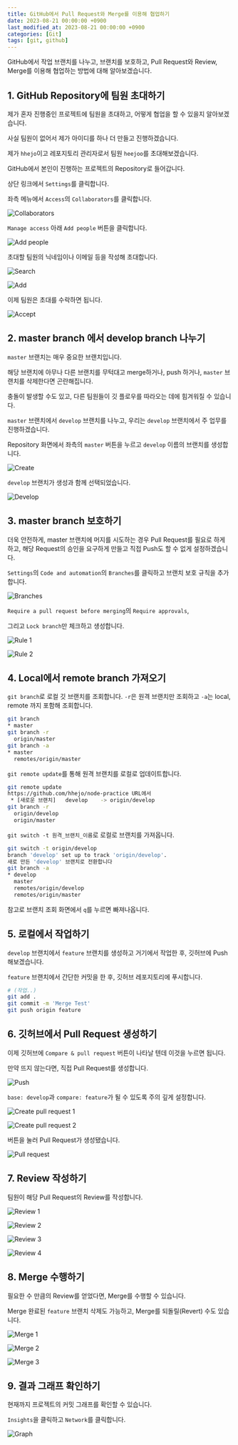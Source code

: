 ```yaml
---
title: GitHub에서 Pull Request와 Merge를 이용해 협업하기
date: 2023-08-21 00:00:00 +0900
last_modified_at: 2023-08-21 00:00:00 +0900
categories: [Git]
tags: [git, github]
---
```


GitHub에서 작업 브랜치를 나누고, 브랜치를 보호하고, Pull Request와 Review, Merge를 이용해 협업하는 방법에 대해 알아보겠습니다.

## 1. GitHub Repository에 팀원 초대하기

제가 혼자 진행중인 프로젝트에 팀원을 초대하고, 어떻게 협업을 할 수 있을지 알아보겠습니다.

사실 팀원이 없어서 제가 아이디를 하나 더 만들고 진행하겠습니다.

제가 `hhejo`이고 레포지토리 관리자로서 팀원 `heejoo`를 초대해보겠습니다.

GitHub에서 본인이 진행하는 프로젝트의 Repository로 들어갑니다.

상단 링크에서 `Settings`를 클릭합니다.

좌측 메뉴에서 `Access`의 `Collaborators`를 클릭합니다.

![Collaborators](/assets/img/posts/230821/01-collaborators.png)

`Manage access` 아래 `Add people` 버튼을 클릭합니다.

![Add people](/assets/img/posts/230821/02-add-people.png)

초대할 팀원의 닉네임이나 이메일 등을 작성해 초대합니다.

![Search](/assets/img/posts/230821/03-search.png)

![Add](/assets/img/posts/230821/04-add.png)

이제 팀원은 초대를 수락하면 됩니다.

![Accept](/assets/img/posts/230821/05-accept.png)

## 2. master branch 에서 develop branch 나누기

`master` 브랜치는 매우 중요한 브랜치입니다.

해당 브랜치에 아무나 다른 브랜치를 무턱대고 merge하거나, push 하거나, `master` 브랜치를 삭제한다면 곤란해집니다.

충돌이 발생할 수도 있고, 다른 팀원들이 깃 플로우를 따라오는 데에 힘겨워질 수 있습니다.

`master` 브랜치에서 `develop` 브랜치를 나누고, 우리는 `develop` 브랜치에서 주 업무를 진행하겠습니다.

Repository 화면에서 좌측의 `master` 버튼을 누르고 `develop` 이름의 브랜치를 생성합니다.

![Create](/assets/img/posts/230821/06-create.png)

`develop` 브랜치가 생성과 함께 선택되었습니다.

![Develop](/assets/img/posts/230821/07-develop.png)

## 3. master branch 보호하기

더욱 안전하게, master 브랜치에 머지를 시도하는 경우 Pull Request를 필요로 하게 하고, 해당 Request의 승인을 요구하게 만들고 직접 Push도 할 수 없게 설정하겠습니다.

`Settings`의 `Code and automation`의 `Branches`를 클릭하고 브랜치 보호 규칙을 추가합니다.

![Branches](/assets/img/posts/230821/08-branches.png)

`Require a pull request before merging`의 `Require approvals`,

그리고 `Lock branch`만 체크하고 생성합니다.

![Rule 1](/assets/img/posts/230821/09-rule-1.png)

![Rule 2](/assets/img/posts/230821/10-rule-2.png)

## 4. Local에서 remote branch 가져오기

`git branch`로 로컬 깃 브랜치를 조회합니다. `-r`은 원격 브랜치만 조회하고 `-a`는 local, remote 까지 포함해 조회합니다.

```bash
git branch
* master
git branch -r
  origin/master
git branch -a
* master
  remotes/origin/master
```

`git remote update`를 통해 원격 브랜치를 로컬로 업데이트합니다.

```bash
git remote update
https://github.com/hhejo/node-practice URL에서
 * [새로운 브랜치]   develop    -> origin/develop
git branch -r
  origin/develop
  origin/master
```

`git switch -t 원격_브랜치_이름`로 로컬로 브랜치를 가져옵니다.

```bash
git switch -t origin/develop
branch 'develop' set up to track 'origin/develop'.
새로 만든 'develop' 브랜치로 전환합니다
git branch -a
* develop
  master
  remotes/origin/develop
  remotes/origin/master
```

참고로 브랜치 조회 화면에서 `q`를 누르면 빠져나옵니다.

## 5. 로컬에서 작업하기

`develop` 브랜치에서 `feature` 브랜치를 생성하고 거기에서 작업한 후, 깃허브에 Push 해보겠습니다.

`feature` 브랜치에서 간단한 커밋을 한 후, 깃허브 레포지토리에 푸시합니다.

```bash
# (작업..)
git add .
git commit -m 'Merge Test'
git push origin feature
```

## 6. 깃허브에서 Pull Request 생성하기

이제 깃허브에 `Compare & pull request` 버튼이 나타날 텐데 이것을 누르면 됩니다.

만약 뜨지 않는다면, 직접 Pull Request를 생성합니다.

![Push](/assets/img/posts/230821/11-push.png)

`base: develop`과 `compare: feature`가 될 수 있도록 주의 깊게 설정합니다.

![Create pull request 1](/assets/img/posts/230821/12-create-pull-request-1.png)

![Create pull request 2](/assets/img/posts/230821/13-create-pull-request-2.png)

버튼을 눌러 Pull Request가 생성됐습니다.

![Pull request](/assets/img/posts/230821/14-pull-request.png)

## 7. Review 작성하기

팀원이 해당 Pull Request의 Review를 작성합니다.

![Review 1](/assets/img/posts/230821/15-review-1.png)

![Review 2](/assets/img/posts/230821/16-review-2.png)

![Review 3](/assets/img/posts/230821/17-review-3.png)

![Review 4](/assets/img/posts/230821/18-review-4.png)

## 8. Merge 수행하기

필요한 수 만큼의 Review를 얻었다면, Merge를 수행할 수 있습니다.

Merge 완료된 `feature` 브랜치 삭제도 가능하고, Merge를 되돌릴(Revert) 수도 있습니다.

![Merge 1](/assets/img/posts/230821/19-merge-1.png)

![Merge 2](/assets/img/posts/230821/20-merge-2.png)

![Merge 3](/assets/img/posts/230821/21-merge-3.png)

## 9. 결과 그래프 확인하기

현재까지 프로젝트의 커밋 그래프를 확인할 수 있습니다.

`Insights`을 클릭하고 `Network`를 클릭합니다.

![Graph](/assets/img/posts/230821/22-graph.png)
